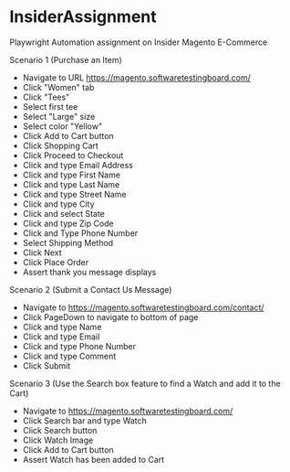 # InsiderAssignment
Playwright Automation assignment on Insider Magento E-Commerce

Scenario 1 (Purchase an Item)
- Navigate to URL https://magento.softwaretestingboard.com/
- Click "Women" tab
- Click "Tees"
- Select first tee
- Select "Large" size
- Select color "Yellow"
- Click Add to Cart button
- Click Shopping Cart
- Click Proceed to Checkout
- Click and type Email Address
- Click and type First Name
- Click and type Last Name
- Click and type Street Name
- Click and type City
- Click and select State
- Click and type Zip Code
- Click and Type Phone Number
- Select Shipping Method
- Click Next
- Click Place Order
- Assert thank you message displays

Scenario 2 (Submit a Contact Us Message)
- Navigate to https://magento.softwaretestingboard.com/contact/
- Click PageDown to navigate to bottom of page
- Click and type Name
- Click and type Email
- Click and type Phone Number
- Click and type Comment
- Click Submit

Scenario 3 (Use the Search box feature to find a Watch and add it to the Cart)
- Navigate to https://magento.softwaretestingboard.com/
- Click Search bar and type Watch
- Click Search button
- Click Watch Image
- Click Add to Cart button
- Assert Watch has been added to Cart
